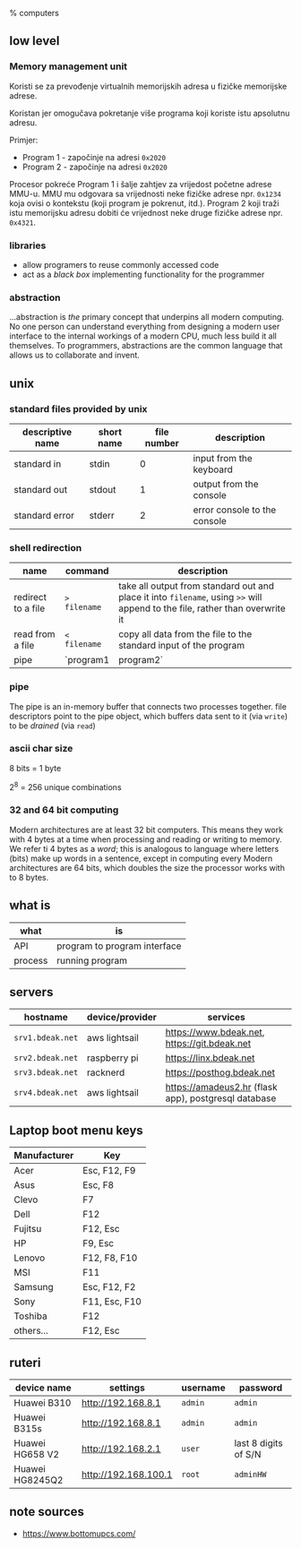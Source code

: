 % computers

## low level

### Memory management unit

Koristi se za prevođenje virtualnih memorijskih adresa u fizičke memorijske adrese.

Koristan jer omogučava pokretanje više programa koji koriste istu apsolutnu adresu.

Primjer:

- Program 1 - započinje na adresi `0x2020`
- Program 2 - započinje na adresi `0x2020`

Procesor pokreće Program 1 i šalje zahtjev za vrijedost početne adrese MMU-u.
MMU mu odgovara sa vrijednosti neke fizičke adrese npr. `0x1234` koja ovisi o
kontekstu (koji program je pokrenut, itd.). Program 2 koji traži istu memorijsku
adresu dobiti će vrijednost neke druge fizičke adrese npr. `0x4321`.

### libraries

- allow programers to reuse commonly accessed code
- act as a _black box_ implementing functionality for the programmer

### abstraction

...abstraction is _the_ primary concept that underpins all modern computing. No one person can
understand everything from designing a modern user interface to the internal workings of a modern
CPU, much less build it all themselves. To programmers, abstractions are the common language that
allows us to collaborate and invent.

## unix

### standard files provided by unix

descriptive name | short name | file number | description
---------------- | ---------- | ----------- | --------------------------------
standard in      | stdin      | 0           | input from the keyboard
standard out     | stdout     | 1           | output from the console
standard error   | stderr     | 2           | error console to the console

### shell redirection

name               | command               | description
------------------ | --------------------- | ----------------------------------------
redirect to a file | `> filename`          | take all output from standard out and place it into `filename`, using `>>` will append to the file, rather than overwrite it
read from a file   | `< filename`          | copy all data from the file to the standard input of the program
pipe               | `program1 | program2` | take everything from standard out of `program1` and pass it to standard input of `program2`

### pipe

The pipe is an in-memory buffer that connects two processes together. file descriptors point to the
pipe object, which buffers data sent to it (via `write`) to be _drained_ (via `read`)

### ascii char size

8 bits = 1 byte

2<sup>8</sup> = 256 unique combinations

### 32 and 64 bit computing

Modern architectures are at least 32 bit computers. This means they work with 4 bytes at a time
when processing and reading or writing to memory. We refer ti 4 bytes as a _word_; this is
analogous to language where letters (bits) make up words in a sentence, except in computing every
Modern architectures are 64 bits, which doubles the size the processor works with to 8 bytes.

## what is

what        | is
----------- | --------
API         | program to program interface
process     | running program

## servers

hostname         | device/provider | services
---------------- | --------------- | -------------------------------------
`srv1.bdeak.net` | aws lightsail   | <https://www.bdeak.net>, <https://git.bdeak.net>
`srv2.bdeak.net` | raspberry pi    | <https://linx.bdeak.net>
`srv3.bdeak.net` | racknerd        | <https://posthog.bdeak.net>
`srv4.bdeak.net` | aws lightsail   | <https://amadeus2.hr> (flask app), postgresql database

## Laptop boot menu keys

Manufacturer | Key
------------ | -------------
Acer         | Esc, F12, F9
Asus         | Esc, F8
Clevo        | F7
Dell         | F12
Fujitsu      | F12, Esc
HP           | F9, Esc
Lenovo       | F12, F8, F10
MSI          | F11
Samsung      | Esc, F12, F2
Sony         | F11, Esc, F10
Toshiba      | F12
others...    | F12, Esc

## ruteri

device name     | settings               | username | password
--------------- | ---------------------- | -------- | -------------------
Huawei B310     | <http://192.168.8.1>   | `admin`  | `admin`
Huawei B315s    | <http://192.168.8.1>   | `admin`  | `admin`
Huawei HG658 V2 | <http://192.168.2.1>   | `user`   | last 8 digits of S/N
Huawei HG8245Q2 | <http://192.168.100.1> | `root`   | `adminHW`

## note sources

- <https://www.bottomupcs.com/>
